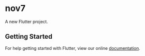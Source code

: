 # nov7

A new Flutter project.

## Getting Started

For help getting started with Flutter, view our online
[documentation](http://flutter.io/).
